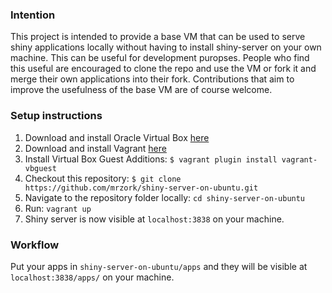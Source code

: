 
### Intention

This project is intended to provide a base VM that can be used to serve shiny applications locally without having to install shiny-server on your own machine. This can be useful for development puropses. People who find this useful are encouraged to clone the repo and use the VM or fork it and merge their own applications into their fork. Contributions that aim to improve the usefulness of the base VM are of course welcome.

### Setup instructions

1. Download and install Oracle Virtual Box [here](http://download.virtualbox.org/virtualbox/4.2.0/)
2. Download and install Vagrant [here](https://www.vagrantup.com/downloads)
3. Install Virtual Box Guest Additions: `$ vagrant plugin install vagrant-vbguest`
4. Checkout this repository: `$ git clone https://github.com/mrzork/shiny-server-on-ubuntu.git`
5. Navigate to the repository folder locally: `cd shiny-server-on-ubuntu`
6. Run: `vagrant up`
7. Shiny server is now visible at `localhost:3838` on your machine.

### Workflow

Put your apps in `shiny-server-on-ubuntu/apps` and they will be visible at `localhost:3838/apps/` on your machine.

